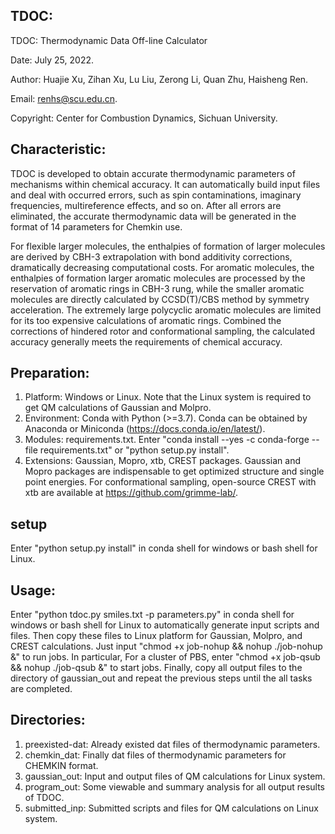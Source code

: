 ## TDOC:
TDOC: Thermodynamic Data Off-line Calculator 

Date: July 25, 2022.

Author: Huajie Xu, Zihan Xu, Lu Liu, Zerong Li, Quan Zhu, Haisheng Ren.

Email: renhs@scu.edu.cn.

Copyright: Center for Combustion Dynamics, Sichuan University.


## Characteristic:
TDOC is developed to obtain accurate thermodynamic parameters of mechanisms within chemical accuracy. It can automatically build input files and deal with occurred errors, such as spin contaminations, imaginary frequencies, multireference effects, and so on. After all errors are eliminated, the accurate thermodynamic data will be generated in the format of 14 parameters for Chemkin use.

For flexible larger molecules, the enthalpies of formation of larger molecules are derived by CBH-3 extrapolation with bond additivity corrections, dramatically decreasing computational costs. For aromatic molecules, the enthalpies of formation larger aromatic molecules are processed by the reservation of aromatic rings in CBH-3 rung, while the smaller aromatic molecules are directly calculated by CCSD(T)/CBS method by symmetry acceleration. The extremely large polycyclic aromatic molecules are limited for its too expensive calculations of aromatic rings. Combined the corrections of hindered rotor and conformational sampling, the calculated accuracy generally meets the requirements of chemical accuracy.


## Preparation:
1. Platform: Windows or Linux. Note that the Linux system is required to get QM calculations of Gaussian and Molpro.
2. Environment: Conda with Python (>=3.7). Conda can be obtained by Anaconda or Miniconda (https://docs.conda.io/en/latest/).
3. Modules: requirements.txt. Enter "conda install --yes -c conda-forge --file requirements.txt" or "python setup.py install".
4. Extensions: Gaussian, Mopro, xtb, CREST packages. Gaussian and Mopro packages are indispensable to get optimized structure and single point energies.
   For conformational sampling, open-source CREST with xtb are available at https://github.com/grimme-lab/.


## setup
Enter "python setup.py install" in conda shell for windows or bash shell for Linux.


## Usage:
Enter "python tdoc.py smiles.txt -p parameters.py" in conda shell for windows or bash shell for Linux to automatically generate input scripts and files. Then copy these files to Linux platform for Gaussian, Molpro, and CREST calculations. Just input "chmod +x job-nohup && nohup ./job-nohup &" to run jobs. In particular, For a cluster of PBS, enter "chmod +x job-qsub && nohup ./job-qsub &" to start jobs. Finally, copy all output files to the directory of gaussian_out and repeat the previous steps until the all tasks are completed.


## Directories:
1. preexisted-dat: Already existed dat files of thermodynamic parameters.
2. chemkin_dat: Finally dat files of thermodynamic parameters for CHEMKIN format.
3. gaussian_out: Input and output files of QM calculations for Linux system.
4. program_out: Some viewable and summary analysis for all output results of TDOC.
5. submitted_inp: Submitted scripts and files for QM calculations on Linux system.

